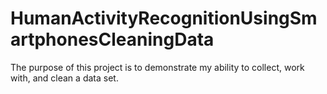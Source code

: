 # HumanActivityRecognitionUsingSmartphonesCleaningData
The purpose of this project is to demonstrate my ability to collect, work with, and clean a data set. 
